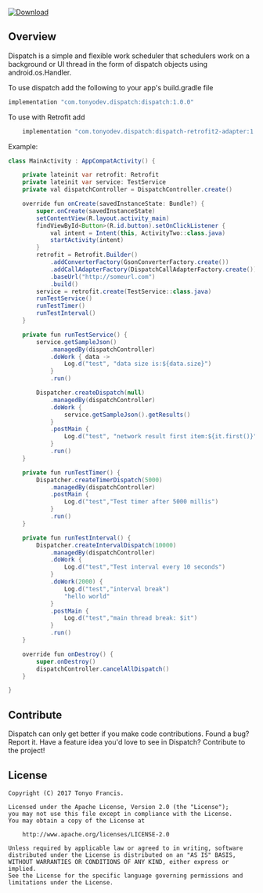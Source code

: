 [ ![Download](https://api.bintray.com/packages/tonyofrancis/maven/dispatch/images/download.svg?version=1.0.0) ](https://bintray.com/tonyofrancis/maven/dispatch/1.0.0/link)

Overview
--------

Dispatch is a simple and flexible work scheduler that schedulers work on a background or UI thread in the form of dispatch objects using android.os.Handler.

To use dispatch add the following to your app's build.gradle file
```java
implementation "com.tonyodev.dispatch:dispatch:1.0.0"
```

To use with Retrofit add
```java
    implementation "com.tonyodev.dispatch:dispatch-retrofit2-adapter:1.0.0"
```

Example:
```java
class MainActivity : AppCompatActivity() {

    private lateinit var retrofit: Retrofit
    private lateinit var service: TestService
    private val dispatchController = DispatchController.create()

    override fun onCreate(savedInstanceState: Bundle?) {
        super.onCreate(savedInstanceState)
        setContentView(R.layout.activity_main)
        findViewById<Button>(R.id.button).setOnClickListener {
            val intent = Intent(this, ActivityTwo::class.java)
            startActivity(intent)
        }
        retrofit = Retrofit.Builder()
            .addConverterFactory(GsonConverterFactory.create())
            .addCallAdapterFactory(DispatchCallAdapterFactory.create())
            .baseUrl("http://someurl.com")
            .build()
        service = retrofit.create(TestService::class.java)
        runTestService()
        runTestTimer()
        runTestInterval()
    }

    private fun runTestService() {
        service.getSampleJson()
            .managedBy(dispatchController)
            .doWork { data ->
                Log.d("test", "data size is:${data.size}")
            }
            .run()

        Dispatcher.createDispatch(null)
            .managedBy(dispatchController)
            .doWork {
                service.getSampleJson().getResults()
            }
            .postMain {
                Log.d("test", "network result first item:${it.first()}")
            }
            .run()
    }

    private fun runTestTimer() {
        Dispatcher.createTimerDispatch(5000)
            .managedBy(dispatchController)
            .postMain {
                Log.d("test","Test timer after 5000 millis")
            }
            .run()
    }

    private fun runTestInterval() {
        Dispatcher.createIntervalDispatch(10000)
            .managedBy(dispatchController)
            .doWork {
                Log.d("test","Test interval every 10 seconds")
            }
            .doWork(2000) {
                Log.d("test","interval break")
                "hello world"
            }
            .postMain {
                Log.d("test","main thread break: $it")
            }
            .run()
    }

    override fun onDestroy() {
        super.onDestroy()
        dispatchController.cancelAllDispatch()
    }

}
```


Contribute
----------

Dispatch can only get better if you make code contributions. Found a bug? Report it.
Have a feature idea you'd love to see in Dispatch? Contribute to the project!


License
-------

```
Copyright (C) 2017 Tonyo Francis.

Licensed under the Apache License, Version 2.0 (the "License");
you may not use this file except in compliance with the License.
You may obtain a copy of the License at

	http://www.apache.org/licenses/LICENSE-2.0

Unless required by applicable law or agreed to in writing, software
distributed under the License is distributed on an "AS IS" BASIS,
WITHOUT WARRANTIES OR CONDITIONS OF ANY KIND, either express or implied.
See the License for the specific language governing permissions and
limitations under the License.
```
